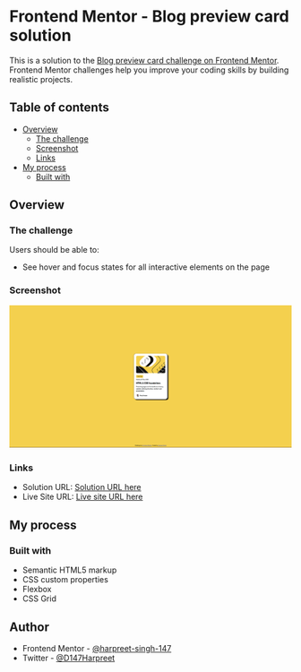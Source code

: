 # Frontend Mentor - Blog preview card solution

This is a solution to the [Blog preview card challenge on Frontend Mentor](https://www.frontendmentor.io/challenges/blog-preview-card-ckPaj01IcS). Frontend Mentor challenges help you improve your coding skills by building realistic projects.

## Table of contents

- [Overview](#overview)
  - [The challenge](#the-challenge)
  - [Screenshot](#screenshot)
  - [Links](#links)
- [My process](#my-process)
  - [Built with](#built-with)

## Overview

### The challenge

Users should be able to:

- See hover and focus states for all interactive elements on the page

### Screenshot

![](./assets/images/blog-preview-card-screenshot.png)

### Links

- Solution URL: [Solution URL here](https://www.frontendmentor.io/solutions/blog-preview-card-using-html-and-css-of370Aupw4)
- Live Site URL: [Live site URL here](https://harpreet-singh-147.github.io/frontend-mentor-blog-preview-card/)

## My process

### Built with

- Semantic HTML5 markup
- CSS custom properties
- Flexbox
- CSS Grid

## Author

- Frontend Mentor - [@harpreet-singh-147](https://www.frontendmentor.io/profile/harpreet-singh-147)
- Twitter - [@D147Harpreet](https://twitter.com/D147Harpreet)
